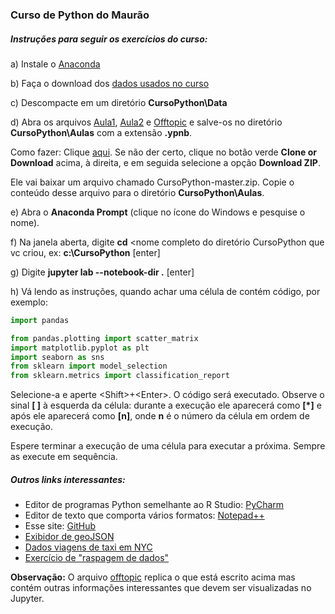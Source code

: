 ### Curso de Python do Maurão
    
##### Instruções para seguir os exercícios do curso:

a) Instale o [Anaconda](https://www.anaconda.com/distribution/)

b) Faça o download dos [dados usados no curso](https://drive.google.com/open?id=15f1t4fGEFA7ZK_N2S_4rse-T-IGg_xjV)

c) Descompacte em um diretório **CursoPython\\Data**

d) Abra os arquivos [Aula1](https://github.com/assismauro/CursoPython/blob/master/aula1.ipynb), [Aula2](https://github.com/assismauro/CursoPython/blob/master/aula2.ipynb) e [Offtopic](https://github.com/assismauro/CursoPython/blob/master/offtopic.ipynb) e salve-os no diretório **CursoPython\\Aulas** com a extensão **.ypnb**.

Como fazer: Clique [aqui](https://github.com/assismauro/CursoPython/archive/master.zip). Se não der certo, clique no botão verde **Clone or Download** acima, à direita, e em seguida selecione a opção **Download ZIP**. 

Ele vai baixar um arquivo chamado CursoPython-master.zip. Copie o conteúdo desse arquivo para o diretório **CursoPython\\Aulas**.

e) Abra o **Anaconda Prompt** (clique no ícone do Windows e pesquise o nome).

f) Na janela aberta, digite **cd** <nome completo do diretório CursoPython que vc criou, ex: **c:\\CursoPython** [enter]

g) Digite  **jupyter lab --notebook-dir .** [enter] 

h) Vá lendo as instruções, quando achar uma célula de contém código, por exemplo:

```python
import pandas

from pandas.plotting import scatter_matrix
import matplotlib.pyplot as plt
import seaborn as sns
from sklearn import model_selection
from sklearn.metrics import classification_report
```
Selecione-a e aperte \<Shift>+\<Enter>. O código será executado. Observe o sinal **[ ]** à esquerda da célula: durante a execução ele aparecerá como **[*]** e após ele aparecerá como **[n]**, onde **n** é o número da célula em ordem de execução.

Espere terminar a execução de uma célula para executar a próxima. Sempre as execute em sequência.

##### Outros links interessantes:

- Editor de programas Python semelhante ao R Studio: [PyCharm](https://www.jetbrains.com/pycharm/download/download-thanks.html?platform=windows&code=PCC)
- Editor de texto que comporta vários formatos: [Notepad++](https://notepad-plus-plus.org/repository/7.x/7.0/npp.7.Installer.x64.exe)
- Esse site: [GitHub](http://github.com)
- [Exibidor de geoJSON](http://geojson.io/)
- [Dados viagens de taxi em NYC](https://www1.nyc.gov/site/tlc/about/tlc-trip-record-data.page)
- [Exercício de "raspagem de dados"](https://github.com/juditecypreste/Scraper-Oscar/blob/master/Scraper%20Oscar.ipynb)

**Observação:** O arquivo [offtopic](https://github.com/assismauro/CursoPython/blob/master/offtopic.ipynb) replica o que está escrito acima mas contém outras informações interessantes que devem ser visualizadas no Jupyter.
